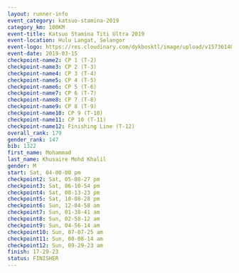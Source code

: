 ```yaml
--- 
layout: runner-info 
event_category: katsuo-stamina-2019 
category_km: 100KM 
event-title: Katsuo Stamina Titi Ultra 2019 
event-location: Hulu Langat, Selangor 
event-logo: https://res.cloudinary.com/dykbosktl/image/upload/v1573614825/Logo/Logo_p7ft6n.png 
event-date: 2019-03-15 
checkpoint-name2: CP 1 (T-2) 
checkpoint-name3: CP 2 (T-3) 
checkpoint-name4: CP 3 (T-4) 
checkpoint-name5: CP 4 (T-5) 
checkpoint-name6: CP 5 (T-6) 
checkpoint-name7: CP 6 (T-7) 
checkpoint-name8: CP 7 (T-8) 
checkpoint-name9: CP 8 (T-9) 
checkpoint-name10: CP 9 (T-10) 
checkpoint-name11: CP 10 (T-11) 
checkpoint-name12: Finishing Line (T-12) 
overall_rank: 179
gender_rank: 147
bib: 1322
first_name: Mohammad
last_name: Khusaire Mohd Khalil
gender: M
start: Sat, 04-00-00 pm
checkpoint2: Sat, 05-08-27 pm
checkpoint3: Sat, 06-10-54 pm
checkpoint4: Sat, 08-13-23 pm
checkpoint5: Sat, 10-08-28 pm
checkpoint6: Sun, 12-04-58 am
checkpoint7: Sun, 01-38-41 am
checkpoint8: Sun, 02-58-12 am
checkpoint9: Sun, 04-56-14 am
checkpoint10: Sun, 07-07-25 am
checkpoint11: Sun, 08-08-14 am
checkpoint12: Sun, 09-29-23 am
finish: 17-29-23
status: FINISHER
--- 
```

